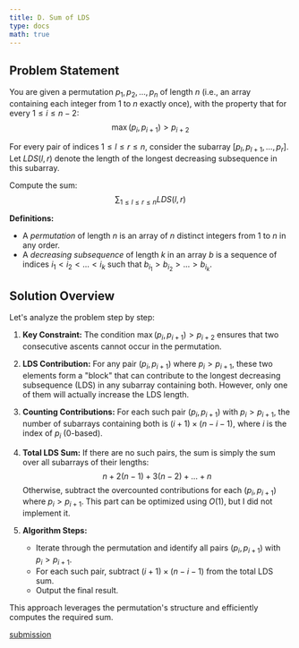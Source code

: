 ```yaml
---
title: D. Sum of LDS
type: docs
math: true
---
```

## Problem Statement

You are given a permutation $p_1, p_2, \ldots, p_n$ of length $n$ (i.e., an array containing each integer from $1$ to $n$ exactly once), with the property that for every $1 \leq i \leq n-2$:
$$
\max(p_i, p_{i+1}) > p_{i+2}
$$

For every pair of indices $1 \leq l \leq r \leq n$, consider the subarray $[p_l, p_{l+1}, \ldots, p_r]$. Let $LDS(l, r)$ denote the length of the longest decreasing subsequence in this subarray.

Compute the sum:
$$
\sum_{1 \leq l \leq r \leq n} LDS(l, r)
$$

**Definitions:**
- A *permutation* of length $n$ is an array of $n$ distinct integers from $1$ to $n$ in any order.
- A *decreasing subsequence* of length $k$ in an array $b$ is a sequence of indices $i_1 < i_2 < \ldots < i_k$ such that $b_{i_1} > b_{i_2} > \ldots > b_{i_k}$.

## Solution Overview

Let's analyze the problem step by step:

1. **Key Constraint:**
   The condition $\max(p_i, p_{i+1}) > p_{i+2}$ ensures that two consecutive ascents cannot occur in the permutation.

2. **LDS Contribution:**
   For any pair $(p_i, p_{i+1})$ where $p_i > p_{i+1}$, these two elements form a "block" that can contribute to the longest decreasing subsequence (LDS) in any subarray containing both. However, only one of them will actually increase the LDS length.

3. **Counting Contributions:**
   For each such pair $(p_i, p_{i+1})$ with $p_i > p_{i+1}$, the number of subarrays containing both is $(i + 1) \times (n - i - 1)$, where $i$ is the index of $p_i$ (0-based).

4. **Total LDS Sum:**
   If there are no such pairs, the sum is simply the sum over all subarrays of their lengths:
   $$
   n + 2(n-1) + 3(n-2) + \ldots + n
   $$
   Otherwise, subtract the overcounted contributions for each $(p_i, p_{i+1})$ where $p_i > p_{i+1}$. This part can be optimized using $O(1)$, but I did not implement it.

5. **Algorithm Steps:**
   - Iterate through the permutation and identify all pairs $(p_i, p_{i+1})$ with $p_i > p_{i+1}$.
   - For each such pair, subtract $(i + 1) \times (n - i - 1)$ from the total LDS sum.
   - Output the final result.

This approach leverages the permutation's structure and efficiently computes the required sum.

[submission](https://codeforces.com/contest/2128/submission/335212851)